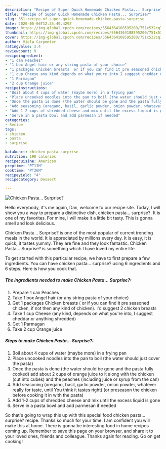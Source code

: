 ```yaml
---
description: "Recipe of Super Quick Homemade Chicken Pasta... Surprise?"
title: "Recipe of Super Quick Homemade Chicken Pasta... Surprise?"
slug: 351-recipe-of-super-quick-homemade-chicken-pasta-surprise
date: 2020-05-06T12:35:49.429Z
image: https://img-global.cpcdn.com/recipes/5564364108595200/751x532cq70/chicken-pasta-surprise-recipe-main-photo.jpg
thumbnail: https://img-global.cpcdn.com/recipes/5564364108595200/751x532cq70/chicken-pasta-surprise-recipe-main-photo.jpg
cover: https://img-global.cpcdn.com/recipes/5564364108595200/751x532cq70/chicken-pasta-surprise-recipe-main-photo.jpg
author: Viola Carpenter
ratingvalue: 3.4
reviewcount: 9
recipeingredient:
- "1 can Peaches"
- "1 box Angel hair or any string pasta of your choice"
- "1 packages Chicken breasts  or if you can find it pre seasoned chicken if not then any kind of chicken Id suggest 2 chicken breasts"
- "1 cup Cheese any kind depends on what youre into I suggest cheddar or anything shredded"
- "1 Parmagan"
- "2 cup Orange juice"
recipeinstructions:
- "Boil about 4 cups of water (maybe more) in a frying pan"
- "Place uncooked noodles into the pan to boil (the water should just cover the pasta)"
- "Once the pasta is done (the water should be gone and the pasta fully cooked) add about 2 cups of orange juice to it along with  the chicken (cut into cubes) and the peaches (including juice or syrup from the can)"
- "Add seasoning (oregano, basil, garlic powder, onion powder, whatever really for taste, until You think it tastes right) (or preseason the chicken before cooking it in with the pasta)"
- "Add 1-2 cups of shredded cheese and mix until the excess liquid is gone"
- "Serve in a pasta bowl and add parmesan if needed"
categories:
- Recipe
tags:
- chicken
- pasta
- surprise

katakunci: chicken pasta surprise 
nutrition: 190 calories
recipecuisine: American
preptime: "PT11M"
cooktime: "PT36M"
recipeyield: "4"
recipecategory: Dessert

---
```



![Chicken Pasta... Surprise?](https://img-global.cpcdn.com/recipes/5564364108595200/751x532cq70/chicken-pasta-surprise-recipe-main-photo.jpg)

Hello everybody, it's me again, Dan, welcome to our recipe site. Today, I will show you a way to prepare a distinctive dish, chicken pasta... surprise?. It is one of my favorites. For mine, I will make it a little bit tasty. This is gonna smell and look delicious.

Chicken Pasta... Surprise? is one of the most popular of current trending meals in the world. It is appreciated by millions every day. It is easy, it is quick, it tastes yummy. They are fine and they look fantastic. Chicken Pasta... Surprise? is something which I have loved my entire life.




To get started with this particular recipe, we have to first prepare a few ingredients. You can have chicken pasta... surprise? using 6 ingredients and 6 steps. Here is how you cook that.

<!--inarticleads1-->

##### The ingredients needed to make Chicken Pasta... Surprise?:

1. Prepare 1 can Peaches
1. Take 1 box Angel hair (or any string pasta of your choice)
1. Get 1 packages Chicken breasts ( or if you can find it pre seasoned chicken, if not then any kind of chicken). I&#39;d suggest 2 chicken breasts
1. Take 1 cup Cheese (any kind, depends on what you&#39;re into, I suggest cheddar or anything shredded)
1. Get 1 Parmagan
1. Take 2 cup Orange juice




<!--inarticleads2-->

##### Steps to make Chicken Pasta... Surprise?:

1. Boil about 4 cups of water (maybe more) in a frying pan
1. Place uncooked noodles into the pan to boil (the water should just cover the pasta)
1. Once the pasta is done (the water should be gone and the pasta fully cooked) add about 2 cups of orange juice to it along with  the chicken (cut into cubes) and the peaches (including juice or syrup from the can)
1. Add seasoning (oregano, basil, garlic powder, onion powder, whatever really for taste, until You think it tastes right) (or preseason the chicken before cooking it in with the pasta)
1. Add 1-2 cups of shredded cheese and mix until the excess liquid is gone
1. Serve in a pasta bowl and add parmesan if needed




So that's going to wrap this up with this special food chicken pasta... surprise? recipe. Thanks so much for your time. I am confident you will make this at home. There is gonna be interesting food in home recipes coming up. Remember to save this page on your browser, and share it to your loved ones, friends and colleague. Thanks again for reading. Go on get cooking!
